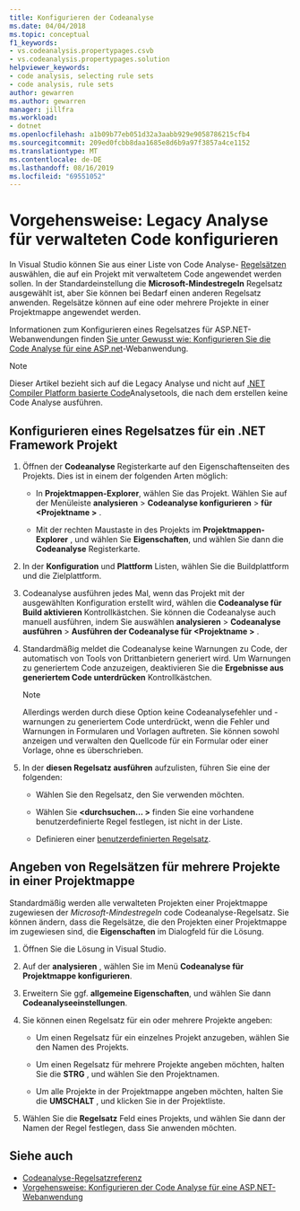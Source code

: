```yaml
---
title: Konfigurieren der Codeanalyse
ms.date: 04/04/2018
ms.topic: conceptual
f1_keywords:
- vs.codeanalysis.propertypages.csvb
- vs.codeanalysis.propertypages.solution
helpviewer_keywords:
- code analysis, selecting rule sets
- code analysis, rule sets
author: gewarren
ms.author: gewarren
manager: jillfra
ms.workload:
- dotnet
ms.openlocfilehash: a1b09b77eb051d32a3aabb929e9058786215cfb4
ms.sourcegitcommit: 209ed0fcbb8daa1685e8d6b9a97f3857a4ce1152
ms.translationtype: MT
ms.contentlocale: de-DE
ms.lasthandoff: 08/16/2019
ms.locfileid: "69551052"
---
```

# <a name="how-to-configure-legacy-analysis-for-managed-code"></a>Vorgehensweise: Legacy Analyse für verwalteten Code konfigurieren

In Visual Studio können Sie aus einer Liste von Code Analyse- [Regelsätzen](../code-quality/rule-set-reference.md) auswählen, die auf ein Projekt mit verwaltetem Code angewendet werden sollen. In der Standardeinstellung die **Microsoft-Mindestregeln** Regelsatz ausgewählt ist, aber Sie können bei Bedarf einen anderen Regelsatz anwenden. Regelsätze können auf eine oder mehrere Projekte in einer Projektmappe angewendet werden.

Informationen zum Konfigurieren eines Regelsatzes für ASP.NET-Webanwendungen finden [Sie unter Gewusst wie: Konfigurieren Sie die Code Analyse für eine ASP.net](../code-quality/how-to-configure-code-analysis-for-an-aspnet-web-application.md)-Webanwendung.

> [!NOTE]
> Dieser Artikel bezieht sich auf die Legacy Analyse und nicht auf [.NET Compiler Platform basierte Code](use-roslyn-analyzers.md)Analysetools, die nach dem erstellen keine Code Analyse ausführen.

## <a name="configure-a-rule-set-for-a-net-framework-project"></a>Konfigurieren eines Regelsatzes für ein .NET Framework Projekt

1. Öffnen der **Codeanalyse** Registerkarte auf den Eigenschaftenseiten des Projekts. Dies ist in einem der folgenden Arten möglich:

   - In **Projektmappen-Explorer**, wählen Sie das Projekt. Wählen Sie auf der Menüleiste **analysieren** > **Codeanalyse konfigurieren** > **für \<Projektname >** .

   - Mit der rechten Maustaste in des Projekts im **Projektmappen-Explorer** , und wählen Sie **Eigenschaften**, und wählen Sie dann die **Codeanalyse** Registerkarte.

1. In der **Konfiguration** und **Plattform** Listen, wählen Sie die Buildplattform und die Zielplattform.

1. Codeanalyse ausführen jedes Mal, wenn das Projekt mit der ausgewählten Konfiguration erstellt wird, wählen die **Codeanalyse für Build aktivieren** Kontrollkästchen. Sie können die Codeanalyse auch manuell ausführen, indem Sie auswählen **analysieren** > **Codeanalyse ausführen** > **Ausführen der Codeanalyse für \<Projektname >** .

1. Standardmäßig meldet die Codeanalyse keine Warnungen zu Code, der automatisch von Tools von Drittanbietern generiert wird. Um Warnungen zu generiertem Code anzuzeigen, deaktivieren Sie die **Ergebnisse aus generiertem Code unterdrücken** Kontrollkästchen.

    > [!NOTE]
    > Allerdings werden durch diese Option keine Codeanalysefehler und -warnungen zu generiertem Code unterdrückt, wenn die Fehler und Warnungen in Formularen und Vorlagen auftreten. Sie können sowohl anzeigen und verwalten den Quellcode für ein Formular oder einer Vorlage, ohne es überschrieben.

1. In der **diesen Regelsatz ausführen** aufzulisten, führen Sie eine der folgenden:

    - Wählen Sie den Regelsatz, den Sie verwenden möchten.

    - Wählen Sie  **\<durchsuchen... >** finden Sie eine vorhandene benutzerdefinierte Regel festlegen, ist nicht in der Liste.

    - Definieren einer [benutzerdefinierten Regelsatz](../code-quality/how-to-create-a-custom-rule-set.md).

## <a name="specify-rule-sets-for-multiple-projects-in-a-solution"></a>Angeben von Regelsätzen für mehrere Projekte in einer Projektmappe

Standardmäßig werden alle verwalteten Projekten einer Projektmappe zugewiesen der *Microsoft-Mindestregeln* code Codeanalyse-Regelsatz. Sie können ändern, dass die Regelsätze, die den Projekten einer Projektmappe im zugewiesen sind, die **Eigenschaften** im Dialogfeld für die Lösung.

1. Öffnen Sie die Lösung in Visual Studio.

2. Auf der **analysieren** , wählen Sie im Menü **Codeanalyse für Projektmappe konfigurieren**.

3. Erweitern Sie ggf. **allgemeine Eigenschaften**, und wählen Sie dann **Codeanalyseeinstellungen**.

4. Sie können einen Regelsatz für ein oder mehrere Projekte angeben:

    - Um einen Regelsatz für ein einzelnes Projekt anzugeben, wählen Sie den Namen des Projekts.

    - Um einen Regelsatz für mehrere Projekte angeben möchten, halten Sie die **STRG** , und wählen Sie den Projektnamen.

    - Um alle Projekte in der Projektmappe angeben möchten, halten Sie die **UMSCHALT** , und klicken Sie in der Projektliste.

5. Wählen Sie die **Regelsatz** Feld eines Projekts, und wählen Sie dann der Namen der Regel festlegen, dass Sie anwenden möchten.

## <a name="see-also"></a>Siehe auch

- [Codeanalyse-Regelsatzreferenz](../code-quality/rule-set-reference.md)
- [Vorgehensweise: Konfigurieren der Code Analyse für eine ASP.NET-Webanwendung](../code-quality/how-to-configure-code-analysis-for-an-aspnet-web-application.md)
